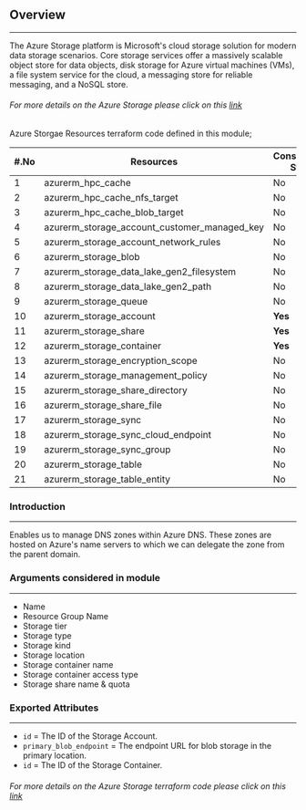 ## Overview
---
The Azure Storage platform is Microsoft's cloud storage solution for modern data storage scenarios. Core storage services offer a massively scalable object store for data objects, disk storage for Azure virtual machines (VMs), a file system service for the cloud, a messaging store for reliable messaging, and a NoSQL store.

###### *For more details on the Azure Storage please click on this [link](https://docs.microsoft.com/en-us/azure/storage/common/storage-introduction?toc=/azure/storage/blobs/toc.json)*

Azure Storgae Resources terraform code defined in this module;

|#.No| Resources | Consideration Status |
| ---| ---       | ---                     |
|1|azurerm_hpc_cache                            |No|
|2|azurerm_hpc_cache_nfs_target                 |No|
|3|azurerm_hpc_cache_blob_target                |No|
|4|azurerm_storage_account_customer_managed_key |No|
|5|azurerm_storage_account_network_rules        |No|
|6|azurerm_storage_blob                         |No|
|7|azurerm_storage_data_lake_gen2_filesystem    |No|
|8|azurerm_storage_data_lake_gen2_path          |No|
|9|azurerm_storage_queue                        |No|
|10|azurerm_storage_account                     |**Yes**|
|11|azurerm_storage_share                       |**Yes**|
|12|azurerm_storage_container                   |**Yes**|
|13|azurerm_storage_encryption_scope            |No|
|14|azurerm_storage_management_policy           |No|
|15|azurerm_storage_share_directory             |No|
|16|azurerm_storage_share_file                  |No|
|17|azurerm_storage_sync                        |No|
|18|azurerm_storage_sync_cloud_endpoint         |No|
|19|azurerm_storage_sync_group                  |No|
|20|azurerm_storage_table                       |No|
|21|azurerm_storage_table_entity                |No|


### Introduction
---
Enables us to manage DNS zones within Azure DNS. These zones are hosted on Azure's name servers to which we can delegate the zone from the parent domain.

### Arguments considered in module
---
- Name
- Resource Group Name
- Storage tier
- Storage type
- Storage kind
- Storage location
- Storage container name
- Storage container access type
- Storage share name & quota

### Exported Attributes
---
- `id` = The ID of the Storage Account.
- `primary_blob_endpoint` = The endpoint URL for blob storage in the primary location.
- `id` = The ID of the Storage Container.


###### *For more details on the Azure Storage terraform code please click on this [link](https://registry.terraform.io/providers/hashicorp/azurerm/latest/docs/resources/storage_account)*
